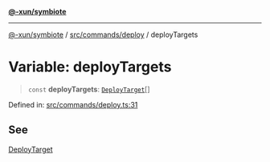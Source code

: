 [**@-xun/symbiote**](../../../../README.md)

***

[@-xun/symbiote](../../../../README.md) / [src/commands/deploy](../README.md) / deployTargets

# Variable: deployTargets

> `const` **deployTargets**: [`DeployTarget`](../enumerations/DeployTarget.md)[]

Defined in: [src/commands/deploy.ts:31](https://github.com/Xunnamius/symbiote/blob/75014db0d306eae609fdd593e692bde4e3ec6d31/src/commands/deploy.ts#L31)

## See

[DeployTarget](../enumerations/DeployTarget.md)
